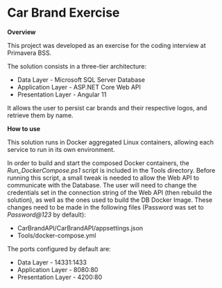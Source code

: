 # Car Brand Exercise
**Overview**

This project was developed as an exercise for the coding interview at Primavera BSS.

The solution consists in a three-tier architecture:

- Data Layer - Microsoft SQL Server Database
- Application Layer - ASP.NET Core Web API
- Presentation Layer - Angular 11

It allows the user to persist car brands and their respective logos, and retrieve them by name.

**How to use**

This solution runs in Docker aggregated Linux containers, allowing each service to run in its own environment.

In order to build and start the composed Docker containers, the *Run_DockerCompose.ps1* script is included in the Tools directory. Before running this script, a small tweak is needed to allow the Web API to communicate with the Database. The user will need to change the credentials set in the connection string of the Web API (then rebuild the solution), as well as the ones used to build the DB Docker Image. These changes need to be made in the following files (Password was set to *Password@123* by default):

- CarBrandAPI/CarBrandAPI/appsettings.json
- Tools/docker-compose.yml

The ports configured by default are:

- Data Layer - 14331:1433
- Application Layer - 8080:80
- Presentation Layer - 4200:80
